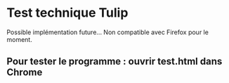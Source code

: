 # Test technique Tulip

Possible implémentation future... Non compatible avec Firefox pour le moment.

## Pour tester le programme : ouvrir test.html dans Chrome
